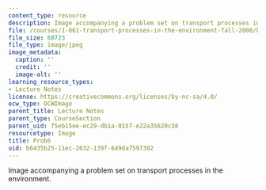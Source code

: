 ```yaml
---
content_type: resource
description: Image accompanying a problem set on transport processes in the environment.
file: /courses/1-061-transport-processes-in-the-environment-fall-2008/b6435b2511ec2632139f649da7597302_Prob6.jpg
file_size: 60723
file_type: image/jpeg
image_metadata:
  caption: ''
  credit: ''
  image-alt: ''
learning_resource_types:
- Lecture Notes
license: https://creativecommons.org/licenses/by-nc-sa/4.0/
ocw_type: OCWImage
parent_title: Lecture Notes
parent_type: CourseSection
parent_uid: f5eb15ee-ec29-db1a-0157-e22a35620c38
resourcetype: Image
title: Prob6
uid: b6435b25-11ec-2632-139f-649da7597302
---
```

Image accompanying a problem set on transport processes in the environment.